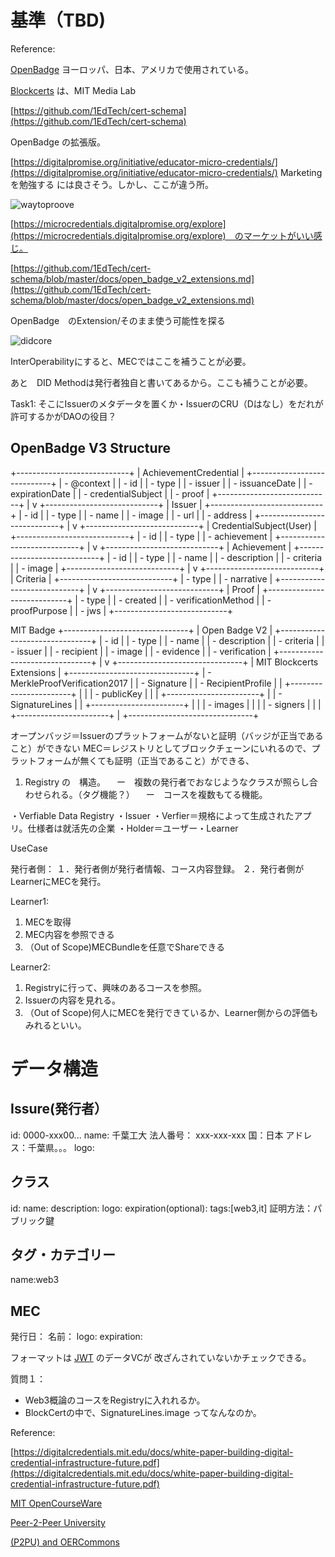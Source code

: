 # 基準（TBD)

Reference:

[OpenBadge](https://github.com/decentralized-identity/did-jwt) ヨーロッパ、日本、アメリカで使用されている。

[Blockcerts](https://github.com/1EdTech/cert-schema) は、MIT Media Lab

[https://github.com/1EdTech/cert-schema](https://github.com/1EdTech/cert-schema)

OpenBadge の拡張版。

[https://digitalpromise.org/initiative/educator-micro-credentials/](https://digitalpromise.org/initiative/educator-micro-credentials/)
Marketingを勉強する には良さそう。しかし、ここが違う所。

![waytoproove](https://github.com/MicroEdgeCerts/documentation/assets/2448586/021ba0b5-e9d6-4708-b414-726744beeee9)


[https://microcredentials.digitalpromise.org/explore](https://microcredentials.digitalpromise.org/explore)　のマーケットがいい感じ。

[https://github.com/1EdTech/cert-schema/blob/master/docs/open_badge_v2_extensions.md](https://github.com/1EdTech/cert-schema/blob/master/docs/open_badge_v2_extensions.md)

OpenBadge　のExtension/そのまま使う可能性を探る

![didcore](https://github.com/MicroEdgeCerts/documentation/assets/2448586/0bf463aa-08d8-4154-9539-3f4c01752db7)


InterOperabilityにすると、MECではここを補うことが必要。

あと　DID Methodは発行者独自と書いてあるから。ここも補うことが必要。

Task1: 
そこにIssuerのメタデータを置くか・IssuerのCRU（Dはなし）をだれが許可するかがDAOの役目？




## OpenBadge V3 Structure

+----------------------------+
|  AchievementCredential     |
+----------------------------+
| - @context                 |
| - id                       |
| - type                     |
| - issuer                   |
| - issuanceDate             |
| - expirationDate           |
| - credentialSubject        |
| - proof                    |
+----------------------------+
          |
          v
+----------------------------+
|         Issuer             |
+----------------------------+
| - id                       |
| - type                     |
| - name                     |
| - image                    |
| - url                      |
| - address                  |
+----------------------------+
          |
          v
+----------------------------+
|   CredentialSubject(User)  |
+----------------------------+
| - id                       |
| - type                     |
| - achievement              |
+----------------------------+
          |
          v
+----------------------------+
|        Achievement         |
+----------------------------+
| - id                       |
| - type                     |
| - name                     |
| - description              |
| - criteria                 |
| - image                    |
+----------------------------+
          |
          v
+----------------------------+
|         Criteria           |
+----------------------------+
| - type                     |
| - narrative                |
+----------------------------+
          |
          v
+----------------------------+
|          Proof             |
+----------------------------+
| - type                     |
| - created                  |
| - verificationMethod       |
| - proofPurpose             |
| - jws                      |
+----------------------------+



MIT Badge
+-------------------------------+
|       Open Badge V2           |
+-------------------------------+
| - id                          |
| - type                        |
| - name                        |
| - description                 |
| - criteria                    |
| - issuer                      |
| - recipient                   |
| - image                       |
| - evidence                    |
| - verification                |
+-------------------------------+
          |
          v
+-------------------------------+
|  MIT Blockcerts Extensions    |
+-------------------------------+
| - MerkleProofVerification2017 |
| - Signature                   |
| - RecipientProfile            |
|    +-----------------------+  |
|    | - publicKey           |  |
|    +-----------------------+  |
| - SignatureLines              |
|    +-----------------------+  |
|    | - images               | |
|    | - signers              | |
|    +-----------------------+  |
+-------------------------------+

オープンバッジ＝Issuerのプラットフォームがないと証明（バッジが正当であること）ができない
MEC＝レジストリとしてブロックチェーンにいれるので、プラットフォームが無くても証明（正当であること）ができる、




1. Registry の　構造。
   　ー　複数の発行者でおなじようなクラスが照らし合わせられる。（タグ機能？）
   　ー　コースを複数もてる機能。

・Verfiable Data Registry
・Issuer
・Verfier＝規格によって生成されたアプリ。仕様者は就活先の企業
・Holder＝ユーザー・Learner

UseCase

発行者側：
１．発行者側が発行者情報、コース内容登録。
２．発行者側がLearnerにMECを発行。

Learner1:
1. MECを取得
2. MEC内容を参照できる
3. （Out of Scope)MECBundleを任意でShareできる

Learner2:
1. Registryに行って、興味のあるコースを参照。
2. Issuerの内容を見れる。
3. （Out of Scope)何人にMECを発行できているか、Learner側からの評価もみれるといい。


# データ構造

## Issure(発行者）
id: 0000-xxx00...
name: 千葉工大
法人番号： xxx-xxx-xxx
国：日本
アドレス：千葉県。。。
logo:


## クラス
id:
name:
description:
logo:
expiration(optional):
tags:[web3,it]
証明方法：パブリック鍵

## タグ・カテゴリー
name:web3

## MEC 
発行日：
名前：
logo:
expiration:

フォーマットは
[JWT](https://identity.foundation/jwt-vc-presentation-profile/#base64url-encoding-of-a-jwt-encoded-vc-included-in-a-vp) のデータVCが
改ざんされていないかチェックできる。



質問１：

 - Web3概論のコースをRegistryに入れれるか。
 - BlockCertの中で、SignatureLines.image ってなんなのか。


Reference:

[https://digitalcredentials.mit.edu/docs/white-paper-building-digital-credential-infrastructure-future.pdf](https://digitalcredentials.mit.edu/docs/white-paper-building-digital-credential-infrastructure-future.pdf)


[MIT OpenCourseWare](https://ocw.mit.edu/)

[Peer-2-Peer University](https://www.p2pu.org/en/)

[(P2PU) and OERCommons](https://oercommons.org/)
